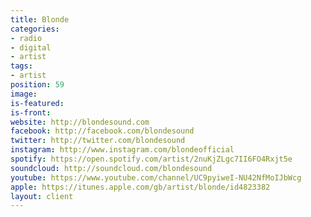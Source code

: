```yaml
---
title: Blonde
categories:
- radio
- digital
- artist
tags:
- artist
position: 59
image: 
is-featured: 
is-front: 
website: http://blondesound.com
facebook: http://facebook.com/blondesound
twitter: http://twitter.com/blondesound
instagram: http://www.instagram.com/blondeofficial
spotify: https://open.spotify.com/artist/2nuKjZLgc7II6FO4Rxjt5e
soundcloud: http://soundcloud.com/blondesound
youtube: https://www.youtube.com/channel/UC9pyiweI-NU42NfMoIJbWcg
apple: https://itunes.apple.com/gb/artist/blonde/id4823382
layout: client
---
```


